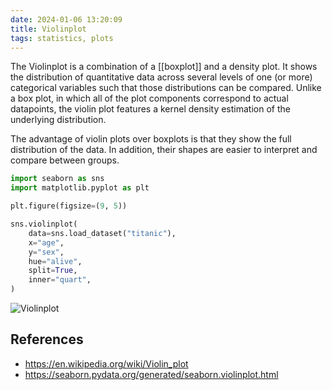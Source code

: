```yaml
---
date: 2024-01-06 13:20:09
title: Violinplot
tags: statistics, plots
---
```


The Violinplot is a combination of a [[boxplot]] and a density plot. It shows the distribution of quantitative data across several levels of one (or more) categorical variables such that those distributions can be compared. Unlike a box plot, in which all of the plot components correspond to actual datapoints, the violin plot features a kernel density estimation of the underlying distribution.

The advantage of violin plots over boxplots is that they show the full distribution of the data. In addition, their shapes are easier to interpret and compare between groups.

```python
import seaborn as sns
import matplotlib.pyplot as plt

plt.figure(figsize=(9, 5))

sns.violinplot(
    data=sns.load_dataset("titanic"),
    x="age",
    y="sex",
    hue="alive",
    split=True,
    inner="quart",
)

```

![Violinplot](/images/violinplot.png)

## References

- https://en.wikipedia.org/wiki/Violin_plot
- https://seaborn.pydata.org/generated/seaborn.violinplot.html